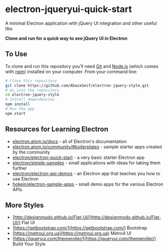 # electron-jqueryui-quick-start
A minimal Electron application with jQuery UI integration and other useful libs

**Clone and run for a quick way to see jQuery UI in Electron**
## To Use

To clone and run this repository you'll need [Git](https://git-scm.com) and [Node.js](https://nodejs.org/en/download/) (which comes with [npm](http://npmjs.com)) installed on your computer. From your command line:

```bash
# Clone this repository
git clone https://github.com/AbazaSeif/electron-jquery-style.git
# Go into the repository
cd electron-jquery-style
# Install dependencies
npm install
# Run the app
npm start
```

## Resources for Learning Electron

- [electron.atom.io/docs](http://electron.atom.io/docs) - all of Electron's documentation
- [electron.atom.io/community/#boilerplates](http://electron.atom.io/community/#boilerplates) - sample starter apps created by the community
- [electron/electron-quick-start](https://github.com/electron/electron-quick-start) - a very basic starter Electron app
- [electron/simple-samples](https://github.com/electron/simple-samples) - small applications with ideas for taking them further
- [electron/electron-api-demos](https://github.com/electron/electron-api-demos) - an Electron app that teaches you how to use Electron
- [hokein/electron-sample-apps](https://github.com/hokein/electron-sample-apps) - small demo apps for the various Electron APIs

## More Styles
- [http://designmodo.github.io/Flat-UI/](http://designmodo.github.io/Flat-UI/) Flat UI
- [https://getbootstrap.com/](https://getbootstrap.com/) Bootstrap
- [https://metroui.org.ua](https://metroui.org.ua) Metro4 UI
- [https://jqueryui.com/themeroller/](https://jqueryui.com/themeroller/) Build Your Style
